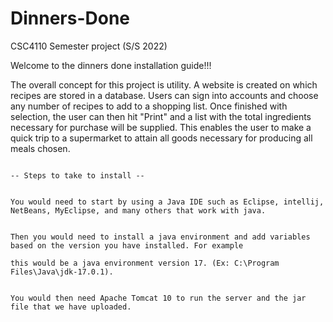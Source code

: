 # Dinners-Done
CSC4110 Semester project (S/S 2022)

Welcome to the dinners done installation guide!!!

The overall concept for this project is utility. A website is created on which recipes are stored in a database. Users can sign into accounts and choose any number of 
recipes to add to a shopping list. Once finished with selection, the user can then hit "Print" and a list with the total ingredients necessary for purchase will be 
supplied. This enables the user to make a quick trip to a supermarket to attain all goods necessary for producing all meals chosen.

                                                                          -- Steps to take to install --
                                                                          
                                                                          You would need to start by using a Java IDE such as Eclipse, intellij, NetBeans, MyEclipse, and many others that work with java.
                                                                          
                                                                          Then you would need to install a java environment and add variables based on the version you have installed. For example 
                                                                          this would be a java environment version 17. (Ex: C:\Program Files\Java\jdk-17.0.1).
                                                                          
                                                                          You would then need Apache Tomcat 10 to run the server and the jar file that we have uploaded.
                                                                          
                                                              
                                                                          
                                                                          
